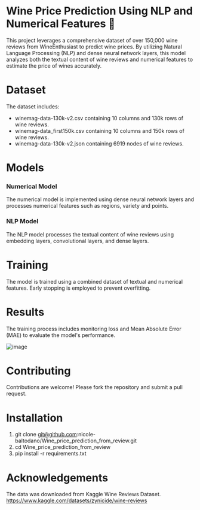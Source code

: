 # Wine Price Prediction Using NLP and Numerical Features 🍷

This project leverages a comprehensive dataset of over 150,000 wine reviews from WineEnthusiast to predict wine prices. By utilizing Natural Language Processing (NLP) and dense neural network layers, this model analyzes both the textual content of wine reviews and numerical features to estimate the price of wines accurately.

# Dataset

The dataset includes:

- winemag-data-130k-v2.csv containing 10 columns and 130k rows of wine reviews.
- winemag-data_first150k.csv containing 10 columns and 150k rows of wine reviews.
- winemag-data-130k-v2.json containing 6919 nodes of wine reviews.

# Models

### Numerical Model
The numerical model is implemented using dense neural network layers and processes numerical features such as regions, variety and points.

### NLP Model
The NLP model processes the textual content of wine reviews using embedding layers, convolutional layers, and dense layers.

# Training
The model is trained using a combined dataset of textual and numerical features. Early stopping is employed to prevent overfitting.

# Results

The training process includes monitoring loss and Mean Absolute Error (MAE) to evaluate the model's performance. 

![image](https://github.com/user-attachments/assets/b631a8b7-b883-46cd-9785-30948887f933)

# Contributing

Contributions are welcome! Please fork the repository and submit a pull request.

# Installation 

1. git clone git@github.com:nicole-baltodano/Wine_price_prediction_from_review.git
2. cd Wine_price_prediction_from_review
3. pip install -r requirements.txt

# Acknowledgements

The data was downloaded from Kaggle Wine Reviews Dataset.
https://www.kaggle.com/datasets/zynicide/wine-reviews


